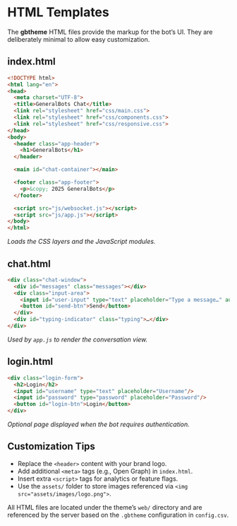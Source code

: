 # HTML Templates

The **gbtheme** HTML files provide the markup for the bot’s UI. They are deliberately minimal to allow easy customization.

## index.html

```html
<!DOCTYPE html>
<html lang="en">
<head>
  <meta charset="UTF-8">
  <title>GeneralBots Chat</title>
  <link rel="stylesheet" href="css/main.css">
  <link rel="stylesheet" href="css/components.css">
  <link rel="stylesheet" href="css/responsive.css">
</head>
<body>
  <header class="app-header">
    <h1>GeneralBots</h1>
  </header>

  <main id="chat-container"></main>

  <footer class="app-footer">
    <p>&copy; 2025 GeneralBots</p>
  </footer>

  <script src="js/websocket.js"></script>
  <script src="js/app.js"></script>
</body>
</html>
```

*Loads the CSS layers and the JavaScript modules.*

## chat.html

```html
<div class="chat-window">
  <div id="messages" class="messages"></div>
  <div class="input-area">
    <input id="user-input" type="text" placeholder="Type a message…" autocomplete="off"/>
    <button id="send-btn">Send</button>
  </div>
  <div id="typing-indicator" class="typing">…</div>
</div>
```

*Used by `app.js` to render the conversation view.*

## login.html

```html
<div class="login-form">
  <h2>Login</h2>
  <input id="username" type="text" placeholder="Username"/>
  <input id="password" type="password" placeholder="Password"/>
  <button id="login-btn">Login</button>
</div>
```

*Optional page displayed when the bot requires authentication.*

## Customization Tips

* Replace the `<header>` content with your brand logo.
* Add additional `<meta>` tags (e.g., Open Graph) in `index.html`.
* Insert extra `<script>` tags for analytics or feature flags.
* Use the `assets/` folder to store images referenced via `<img src="assets/images/logo.png">`.

All HTML files are located under the theme’s `web/` directory and are referenced by the server based on the `.gbtheme` configuration in `config.csv`.
